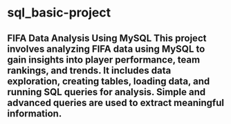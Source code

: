 # sql_basic-project
## FIFA Data Analysis Using MySQL    This project involves analyzing FIFA data using MySQL to gain insights into player performance, team rankings, and trends. It includes data exploration, creating tables, loading data, and running SQL queries for analysis. Simple and advanced queries are used to extract meaningful information.
